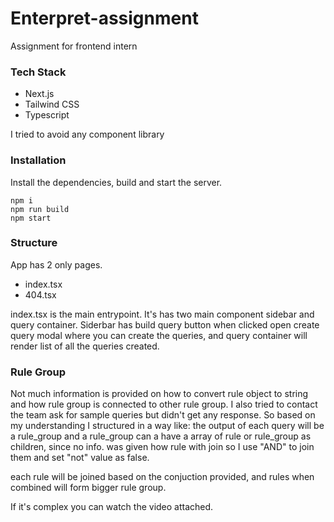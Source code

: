 # Enterpret-assignment

Assignment for frontend intern

### Tech Stack

-   Next.js
-   Tailwind CSS
-   Typescript

I tried to avoid any component library

### Installation

Install the dependencies, build and start the server.

```
npm i
npm run build
npm start
```

### Structure

App has 2 only pages.

-   index.tsx
-   404.tsx

index.tsx is the main entrypoint. It's has two main component sidebar and query container. Siderbar has build query button when clicked open create query modal where you can create the queries, and query container will render list of all the queries created.

### Rule Group

Not much information is provided on how to convert rule object to string
and how rule group is connected to other rule group.
I also tried to contact the team ask for sample queries but didn't get any response.
So based on my understanding I structured in a way like:
the output of each query will be a rule_group and a rule_group can a have a array of rule or rule_group as children, since no info. was given how rule with join so I use "AND" to join them and set "not" value as false.

each rule will be joined based on the conjuction provided, and rules when combined will form bigger rule group.

If it's complex you can watch the video attached.
